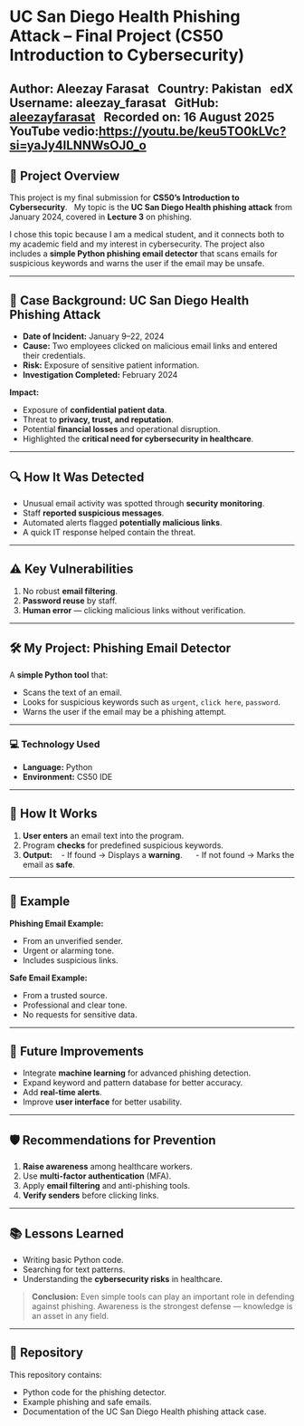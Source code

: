 # UC San Diego Health Phishing Attack – Final Project (CS50 Introduction to Cybersecurity)

**Author:** Aleezay Farasat  
**Country:** Pakistan  
**edX Username:** aleezay_farasat  
**GitHub:** [aleezayfarasat](https://github.com/aleezayfarasat)  
**Recorded on:** 16 August 2025  
YouTube vedio:https://youtu.be/keu5TO0kLVc?si=yaJy4ILNNWsOJ0_o
---

## 📌 Project Overview

This project is my final submission for **CS50’s Introduction to Cybersecurity**.  
My topic is the **UC San Diego Health phishing attack** from January 2024, covered in **Lecture 3** on phishing.  

I chose this topic because I am a medical student, and it connects both to my academic field and my interest in cybersecurity. The project also includes a **simple Python phishing email detector** that scans emails for suspicious keywords and warns the user if the email may be unsafe.

---

## 📰 Case Background: UC San Diego Health Phishing Attack

- **Date of Incident:** January 9–22, 2024  
- **Cause:** Two employees clicked on malicious email links and entered their credentials.  
- **Risk:** Exposure of sensitive patient information.  
- **Investigation Completed:** February 2024  

**Impact:**
- Exposure of **confidential patient data**.
- Threat to **privacy, trust, and reputation**.
- Potential **financial losses** and operational disruption.
- Highlighted the **critical need for cybersecurity in healthcare**.

---

## 🔍 How It Was Detected

- Unusual email activity was spotted through **security monitoring**.  
- Staff **reported suspicious messages**.  
- Automated alerts flagged **potentially malicious links**.  
- A quick IT response helped contain the threat.

---

## ⚠️ Key Vulnerabilities

1. No robust **email filtering**.  
2. **Password reuse** by staff.  
3. **Human error** — clicking malicious links without verification.  

---

## 🛠️ My Project: Phishing Email Detector

A **simple Python tool** that:
- Scans the text of an email.  
- Looks for suspicious keywords such as `urgent`, `click here`, `password`.  
- Warns the user if the email may be a phishing attempt.  

---

### 💻 Technology Used

- **Language:** Python  
- **Environment:** CS50 IDE  

---

## 📂 How It Works

1. **User enters** an email text into the program.  
2. Program **checks** for predefined suspicious keywords.  
3. **Output:**
   - If found → Displays a **warning**.  
   - If not found → Marks the email as **safe**.

---

## 📧 Example

**Phishing Email Example:**
- From an unverified sender.
- Urgent or alarming tone.
- Includes suspicious links.

**Safe Email Example:**
- From a trusted source.
- Professional and clear tone.
- No requests for sensitive data.

---

## 🚀 Future Improvements

- Integrate **machine learning** for advanced phishing detection.  
- Expand keyword and pattern database for better accuracy.  
- Add **real-time alerts**.  
- Improve **user interface** for better usability.

---

## 🛡️ Recommendations for Prevention

1. **Raise awareness** among healthcare workers.  
2. Use **multi-factor authentication** (MFA).  
3. Apply **email filtering** and anti-phishing tools.  
4. **Verify senders** before clicking links.

---

## 📚 Lessons Learned

- Writing basic Python code.  
- Searching for text patterns.  
- Understanding the **cybersecurity risks** in healthcare.  

> **Conclusion:** Even simple tools can play an important role in defending against phishing. Awareness is the strongest defense — knowledge is an asset in any field.

---

## 📂 Repository

This repository contains:
- Python code for the phishing detector.
- Example phishing and safe emails.
- Documentation of the UC San Diego Health phishing attack case.
